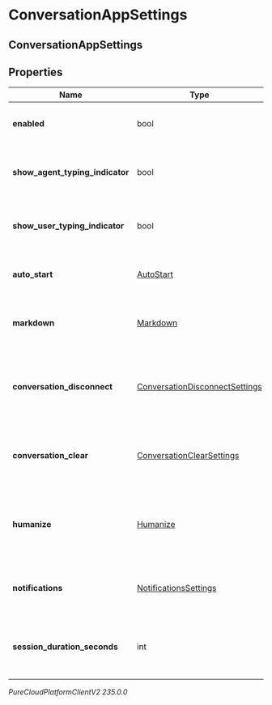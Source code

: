 # ConversationAppSettings

## ConversationAppSettings

## Properties

|Name | Type | Description | Notes|
|------------ | ------------- | ------------- | -------------|
| **enabled** | bool | The toggle to enable or disable conversations | [optional] |
| **show_agent_typing_indicator** | bool | The toggle to enable or disable typing indicator for messenger | [optional] |
| **show_user_typing_indicator** | bool | The toggle to enable or disable typing indicator for messenger | [optional] |
| **auto_start** | [AutoStart](AutoStart) | The auto start for the messenger conversation | [optional] |
| **markdown** | [Markdown](Markdown) | The markdown for the messenger app | [optional] |
| **conversation_disconnect** | [ConversationDisconnectSettings](ConversationDisconnectSettings) | The conversation disconnect settings for the messenger app | [optional] |
| **conversation_clear** | [ConversationClearSettings](ConversationClearSettings) | The conversation clear settings for the messenger app | [optional] |
| **humanize** | [Humanize](Humanize) | The humanize conversations settings for the messenger app | [optional] |
| **notifications** | [NotificationsSettings](NotificationsSettings) | The notification settings for messenger apps | [optional] |
| **session_duration_seconds** | int | The guest session duration settings for messenger conversations | [optional] |



_PureCloudPlatformClientV2 235.0.0_

